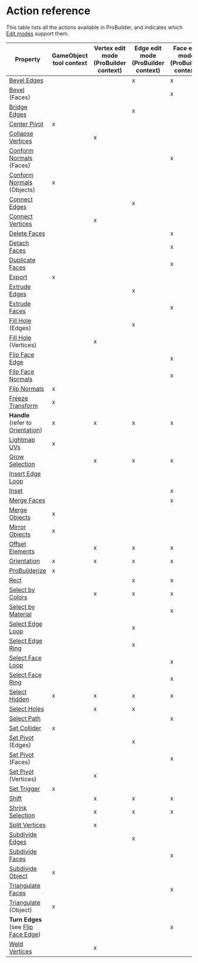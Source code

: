 # Action reference

This table lists all the actions available in ProBuilder, and indicates which [Edit modes](modes.md) support them.

| **Property** | **GameObject tool context** | **Vertex edit mode (ProBuilder context)** | **Edge edit mode (ProBuilder context)** | **Face edit mode (ProBuilder context)** |
| ---- | ---- | ---- | ---- | ---- |
| [Bevel Edges](Edge_Bevel.md) | | | x | x |
| [Bevel](Face_Bevel.md) (Faces) | | | | x |
| [Bridge Edges](Edge_Bridge.md) | | | x | |
| [Center Pivot](CenterPivot.md) | x | | | |
| [Collapse Vertices](Vert_Collapse.md) | | x | | |
| [Conform Normals](Face_ConformNormals.md) (Faces) | | | | x |
| [Conform Normals](Object_ConformNormals.md) (Objects) | x | | | |
| [Connect Edges](Edge_Connect.md) | | | x | |
| [Connect Vertices](Vert_Connect.md) | | x | | |
| [Delete Faces](Face_Delete.md) | | | | x |
| [Detach Faces](Face_Detach.md) | | | | x |
| [Duplicate Faces](Face_Duplicate.md) | | | | x |
| [Export](Object_Export.md) | x | | | |
| [Extrude Edges](Edge_Extrude.md) | | | x | |
| [Extrude Faces](Face_Extrude.md) | | | | x |
| [Fill Hole](Edge_FillHole.md) (Edges) | | | x | |
| [Fill Hole](Vert_FillHole.md) (Vertices) | | x | | |
| [Flip Face Edge](Face_FlipTri.md)  | | | | x |
| [Flip Face Normals](Face_FlipNormals.md) | | | | x |
| [Flip Normals](Object_FlipNormals.md) | x | | | |
| [Freeze Transform](Freeze_Transform.md) | x | | | |
| **Handle** (refer to [Orientation](HandleAlign.md)) | x | x | x | x |
| [Lightmap UVs](Object_LightmapUVs.md) | x | | | |
| [Grow Selection](Selection_Grow.md) | | x | x | x |
| [Insert Edge Loop](Edge_InsertLoop.md)  | | | | |
| [Inset](Face_Inset.md) | | | | x |
| [Merge Faces](Face_Merge.md) | | | | x |
| [Merge Objects](Object_Merge.md) | x | | | |
| [Mirror Objects](Object_Mirror.md) | x | | | |
| [Offset Elements](Offset_Elements.md) |  | x | x | x |
| [Orientation](HandleAlign.md) | x | x | x | x |
| [ProBuilderize](Object_ProBuilderize.md) | x | | | |
| [Rect](Selection_Rect_Intersect.md) | | | x | x |
| [Select by Colors](Selection_SelectByVertexColor.md) | | x | x | x |
| [Select by Material](Selection_SelectByMaterial.md) | | | | x |
| [Select Edge Loop](Selection_Loop_Edge.md) | | | x | |
| [Select Edge Ring](Selection_Ring_Edge.md) | | | x | |
| [Select Face Loop](Selection_Loop_Face.md) | | | | x |
| [Select Face Ring](Selection_Ring_Face.md) | | | | x |
| [Select Hidden](Selection_SelectHidden.md) | x | x | x | x |
| [Select Holes](Selection_SelectHole.md) | | x | x | |
| [Select Path](SelectPath.md) | |  |  | x |
| [Set Collider](Entity_Trigger.md#Collider) | x | | | |
| [Set Pivot](Edge_SetPivot.md) (Edges) | | | x | |
| [Set Pivot](Face_SetPivot.md) (Faces) | | | | x |
| [Set Pivot](Vert_SetPivot.md) (Vertices) | | x | | |
| [Set Trigger](Entity_Trigger.md) | x | | | |
| [Shift](Selection_Shift.md) | | x | x | x |
| [Shrink Selection](Selection_Shrink.md) | | x | x | x |
| [Split Vertices](Vert_Split.md) | | x | | |
| [Subdivide Edges](Edge_Subdivide.md) | | | x | |
| [Subdivide Faces](Face_Subdivide.md) | | | | x |
| [Subdivide Object](Object_Subdivide.md) | x | | | |
| [Triangulate Faces](Face_Triangulate.md) | | | | x |
| [Triangulate](Object_Triangulate.md) (Object) | x | | | |
| **Turn Edges** (see [Flip Face Edge](Face_FlipTri.md)) |  | | | x |
| [Weld Vertices](Vert_Weld.md) | | x | | |